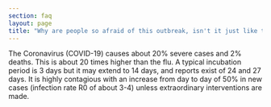 ```yaml
---
section: faq
layout: page
title: "Why are people so afraid of this outbreak, isn't it just like the normal flu?"
---
```

  The Coronavirus (COVID-19) causes about 20% severe cases and 2% deaths. This is about 20 times higher than the flu. A typical incubation period is 3 days but it may extend to 14 days, and reports exist of 24 and 27 days. It is
  highly contagious with an increase from day to day of 50% in new cases (infection rate R0 of about 3-4) unless extraordinary interventions are made.
